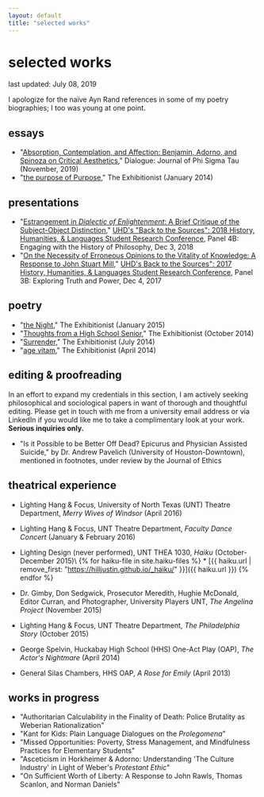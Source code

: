 ```yaml
---
layout: default
title: "selected works"
---
```


# selected works

last updated: July 08, 2019

<div class="text">I apologize for the naïve Ayn Rand references in some of my poetry biographies; I too was young at one point.</div>


## essays

* "[Absorption, Contemplation, and Affection: Benjamin, Adorno, and Spinoza on Critical Aesthetics](assets/pdfs/2019-11-benjamin-adorno-spinoza.pdf)," Dialogue: Journal of Phi Sigma Tau (November, 2019)
* "[the purpose of Purpose](https://thexzbt.files.wordpress.com/2013/02/2014-1.pdf)," The Exhibitionist (January 2014)


## presentations

* "[Estrangement in *Dialectic of Enlightenment*: A Brief Critique of the Subject-Object Distinction](assets/pdfs/2018-12-03-estrangement.pdf)," [UHD's "Back to the Sources": 2018 History, Humanities, & Languages Student Research Conference](https://www.uhd.edu/academics/humanities/about/departments/hhl/Documents/2018-HHL-Student-Resaerch-Conference-PROGRAM.pdf), Panel 4B: Engaging with the History of Philosophy, Dec 3, 2018
* "[On the Necessity of Erroneous Opinions to the Vitality of Knowledge: A Response to John Stuart Mill](assets/pdfs/2017-12-04-erroneous-opinions.pdf)," [UHD's Back to the Sources": 2017 History, Humanities, & Languages Student Research Conference](assets/pdfs/2017-12-04-conference-program.pdf), Panel 3B: Exploring Truth and Power, Dec 4, 2017


## poetry

* "[the Night](https://thexzbt.files.wordpress.com/2013/02/2015-1.pdf)," The Exhibitionist (January 2015)
* "[Thoughts from a High School Senior](https://thexzbt.files.wordpress.com/2014/10/2014-4.pdf)," The Exhibitionist (October 2014)
* "[Surrender](https://thexzbt.files.wordpress.com/2014/10/2014-3.pdf)," The Exhibitionist (July 2014)
* "[age vitam](https://thexzbt.files.wordpress.com/2013/02/2014-2.pdf)," The Exhibitionist (April 2014)


## editing & proofreading

<div class="text">In an effort to expand my credentials in this section, I am actively seeking philosophical and sociological papers in want of thorough and thoughtful editing. Please get in touch with me from a university email address or via LinkedIn if you would like me to take a complimentary look at your work. <strong>Serious inquiries only.</strong></div>

* "Is it Possible to be Better Off Dead? Epicurus and Physician Assisted Suicide," by Dr. Andrew Pavelich (University of Houston-Downtown), mentioned in footnotes, under review by the Journal of Ethics


## theatrical experience

* Lighting Hang & Focus, University of North Texas (UNT) Theatre Department, *Merry Wives of Windsor* (April 2016)
* Lighting Hang & Focus, UNT Theatre Department, *Faculty Dance Concert* (January & February 2016)
* Lighting Design (never performed), UNT THEA 1030, *Haiku* (October-December 2015)\\
  {% for haiku-file in site.haiku-files %}
      * [{{ haiku.url | remove_first: "https://hilljustin.github.io/_haiku/" }}]({{ haiku.url }})
  {% endfor %}

  <!-- iterate with collection
  * [concept](assets/pdfs/haiku/concept.pdf)
  * [workbook](assets/pdfs/haiku/workbook.pdf)
  * [channel schedule](assets/pdfs/haiku/channel-schedule.pdf)
  * [color hookup](assets/pdfs/haiku/color-hookup.pdf)
  * [instrument schedule](assets/pdfs/haiku/instrument-schedule.pdf)
  * [](assets/pdfs/haiku/)
  * [](assets/pdfs/haiku/)
  * [](assets/pdfs/haiku/) -->
* Dr. Gimby, Don Sedgwick, Prosecutor Meredith, Hughie McDonald, Editor Curran, and Photographer, University Players UNT, *The Angelina Project* (November 2015)
* Lighting Hang & Focus, UNT Theatre Department, *The Philadelphia Story* (October 2015)
* George Spelvin, Huckabay High School (HHS) One-Act Play (OAP), *The Actor's Nightmare* (April 2014)
* General Silas Chambers, HHS OAP, *A Rose for Emily* (April 2013)


## works in progress

* "Authoritarian Calculability in the Finality of Death: Police Brutality as Weberian Rationalization"
* "Kant for Kids: Plain Language Dialogues on the *Prolegomena*"
* "Missed Opportunities: Poverty, Stress Management, and Mindfulness Practices for Elementary Students"
* "Asceticism in Horkheimer & Adorno: Understanding 'The Culture Industry' in Light of Weber's *Protestant Ethic*"
* "On Sufficient Worth of Liberty: A Response to John Rawls, Thomas Scanlon, and Norman Daniels"
